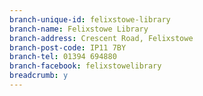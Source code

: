 ```yaml
---
branch-unique-id: felixstowe-library
branch-name: Felixstowe Library
branch-address: Crescent Road, Felixstowe
branch-post-code: IP11 7BY
branch-tel: 01394 694880
branch-facebook: felixstowelibrary
breadcrumb: y
---
```

